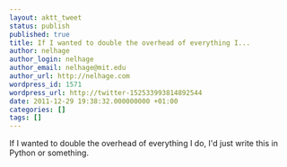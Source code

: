 ```yaml
---
layout: aktt_tweet
status: publish
published: true
title: If I wanted to double the overhead of everything I...
author: nelhage
author_login: nelhage
author_email: nelhage@mit.edu
author_url: http://nelhage.com
wordpress_id: 1571
wordpress_url: http://twitter-152533993814892544
date: 2011-12-29 19:38:32.000000000 +01:00
categories: []
tags: []
---
```

If I wanted to double the overhead of everything I do, I'd just write this in Python or something.
